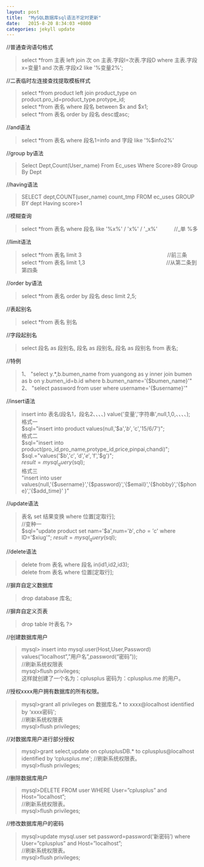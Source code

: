 ```yaml
---
layout: post
title:  "MySQL数据库sql语法不定时更新"
date:   2015-8-20 8:34:03 +0800
categories: jekyll update
---
```


//普通查询语句格式
>select *from 主表 left join 次 on 主表.字段I=次表.字段D where 主表.字段x=变量1 and 次表.字段x2 like '%变量2%';

//二表临时左连接查找提取模板样式
>select *from product left join product_type on product.pro_id=product_type.protype_id;  
select *from 表名 where 段名 between $x and $x1;  
select *from 表名 order by 段名 desc或asc;

//and语法
>select *from 表名 where 段名1=info and 字段 like '%$info2%'      

//group by语法
>Select Dept,Count(User_name) From Ec_uses Where Score>89 Group By Dept  

//having语法
>SELECT dept,COUNT(user_name) count_tmp FROM ec_uses GROUP BY dept Having score>1      

//模糊查询
>select *from 表名 where 段名 like '%x%' / 'x%' / '_x%'
&#160;&#160;&#160;&#160;&#160;&#160;&#160;&#160;&#160;&#160;//_单 %多          

//limit语法
>select *from 表名 limit 3
&#160;&#160;&#160;&#160;&#160;&#160;&#160;&#160;&#160;&#160;&#160;&#160;&#160;&#160;&#160;&#160;&#160;&#160;&#160;&#160;&#160;&#160;&#160;&#160;&#160;&#160;&#160;&#160;&#160;&#160;&#160;&#160;&#160;&#160;&#160;&#160;&#160;&#160;&#160;&#160;&#160;&#160;&#160;&#160;&#160;&#160;&#160;&#160;&#160;&#160;&#160;&#160;&#160;&#160;&#160;&#160;//前三条  
select *from 表名 limit 1,3
&#160;&#160;&#160;&#160;&#160;&#160;&#160;&#160;&#160;&#160;&#160;&#160;&#160;&#160;&#160;&#160;&#160;&#160;&#160;&#160;&#160;&#160;&#160;&#160;&#160;&#160;&#160;&#160;&#160;&#160;&#160;&#160;&#160;&#160;&#160;&#160;&#160;&#160;&#160;&#160;&#160;&#160;&#160;&#160;&#160;&#160;&#160;&#160;&#160;&#160;&#160;&#160;&#160;//从第二条到第四条       

//order by语法
>select *from 表名 order by 段名 desc limit 2,5;			               

//表起别名
>select *from 表名 别名						                                 

//字段起别名
>select 段名 as 段别名, 段名 as 段别名, 段名 as 段别名 from 表名;              

//特例
>1、 "select y.*,b.bumen_name from yuangong as y inner join bumen as b on y.bumen_id=b.id  where b.bumen_name='{$bumen_name}'"  
>2、 "select password from user where username='{$username}'"            

//insert语法
>insert into 表名(段名1，段名2、、、、) value('变量','字符串',null,1,0,、、、、);  
格式一  
$sql="insert into product values(null,'$a','$b','$c','15/6/7')";  
格式二  
$sql="insert into product(pro_id,pro_name,protype_id,price,pinpai,chandi)";  
	$sql.="values('$b','$c','$d','$e','$f','$g')";  
	$result=mysql_query($sql);  
格式三  
	"insert into user values(null,'{$username}','{$password}','{$email}','{$hobby}','{$phone}','{$add_time}' )"                

//update语法
>表名  set 结果变换 where 位置[定取行];  
//变种一  
	$sql="update product set nam='$a',num='$b',cho='$c' where ID='$xiug'";
	$result=mysql_query($sql);

//delete语法
>delete from 表名 where 段名 in(id1,id2,id3);  
delete from 表名 where 位置[定取行];

//摒弃自定义数据库
>drop database 库名;             

//摒弃自定义页表
>drop table 叶表名
?>

//创建数据库用户
>mysql> insert into mysql.user(Host,User,Password) values(“localhost”,”用户名”,password(“密码”));  
//刷新系统权限表  
mysql>flush privileges;  
这样就创建了一个名为：cplusplus 密码为：cplusplus.me 的用户。             


//授权xxxx用户拥有数据库的所有权限。
>mysql>grant all privileges on 数据库名.* to xxxx@localhost identified by ‘xxxx密码';  
//刷新系统权限表  
mysql>flush privileges;          

//对数据库用户进行部分授权
>mysql>grant select,update on cplusplusDB.* to cplusplus@localhost identified by ‘cplusplus.me';
//刷新系统权限表。  
mysql>flush privileges;           

//删除数据库用户
>mysql>DELETE FROM user WHERE User=”cplusplus” and Host=”localhost”;  
//刷新系统权限表。  
mysql>flush privileges;          

//修改数据库用户的密码
>mysql>update mysql.user set password=password(‘新密码’) where User=”cplusplus” and Host=”localhost”;  
//刷新系统权限表。  
mysql>flush privileges;